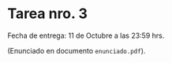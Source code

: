# Tarea nro. 3

Fecha de entrega: 11 de Octubre a las 23:59 hrs.

(Enunciado en documento `enunciado.pdf`).

